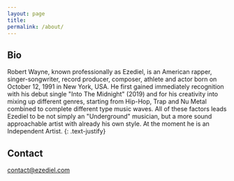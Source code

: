 ```yaml
---
layout: page
title: 
permalink: /about/
---
```


## Bio

Robert Wayne, known professionally as Ezediel, is an American rapper, singer-songwriter, record producer, composer, athlete and actor born on October 12, 1991 in New York, USA. He first gained immediately recognition with his debut single "Into The Midnight" (2019) and for his creativity into mixing up different genres, starting from Hip-Hop, Trap and Nu Metal combined to complete different type music waves. All of these factors leads Ezediel to be not simply an "Underground" musician, but a more sound approachable artist with already his own style. At the moment he is an Independent Artist.
{: .text-justify}
  

## Contact

[contact@ezediel.com](mailto:email@domain.com)
